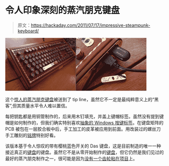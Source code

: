 # 令人印象深刻的蒸汽朋克键盘

> 原文：<https://hackaday.com/2011/07/17/impressive-steampunk-keyboard/>

![](img/5a5bd2190ecd59a510f8e65ea85f07c3.png "keyboard")

这个[惊人的蒸汽朋克键盘](http://www.rampkins.com/buccaneer_steampunk_kb_buildlog.html)被送到了 tip line，虽然它不一定是最纯粹意义上的“黑客”,但其质量水平令人难以置信。

每把钥匙都是用铜管制作的，后来用木钉填充，并盖上键帽标签。虽然没有提到键帽是如何制作的，但我们确实特别喜欢[抽象的 Windows 按键标签](http://www.rampkins.cimg/buccaneer_steampunk_kb/kb03a_key.jpg)。在键盘矩阵的 PCB 被包在一层胶合板中后，手工加工的皮革被应用到前面。用改装过的螺丝刀手工雕刻的[铭牌](http://www.rampkins.cimg/buccaneer_steampunk_kb/kb12_engraving_brass_plaque_tn.jpg)特别好看。

该版本基于令人惊叹的带有樱桃蓝色开关的 Das 键盘，这是目前制造的唯一一种接近真正的[键盘](http://en.wikipedia.org/wiki/Model_M_keyboard)的键盘。虽然它不是从零开始制作的[键盘](http://hackaday.com/2011/05/21/bamf2011-keyboards-built-from-scratch/)，但它仍然是我们见过的最好的蒸汽朋克制作之一，很可能是因为[没有一个齿轮粘在项目](http://www.harkavagrant.com/index.php?id=266)上。